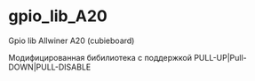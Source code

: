 gpio_lib_A20
============

Gpio lib Allwiner A20 (cubieboard)

Модифицированная бибилиотека с поддержкой PULL-UP|Pull-DOWN|PULL-DISABLE
